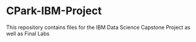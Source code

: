# CPark-IBM-Project

This repository contains files for the IBM Data Science Capstone Project as well as Final Labs
